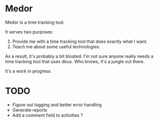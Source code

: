 # Medor
Medor is a time tracking tool.

It serves two purposes:
  1. Provide me with a time tracking tool that does exactly what I want.
  2. Teach me about some useful technologies.
  
As a result, it's probably a bit bloated. I'm not sure anyone really needs a time tracking tool that uses dbus.
Who knows, it's a jungle out there.

It's a work in progress.

# TODO

* Figure out logging and better error handling
* Generate reports
* Add a comment field to activities ?
